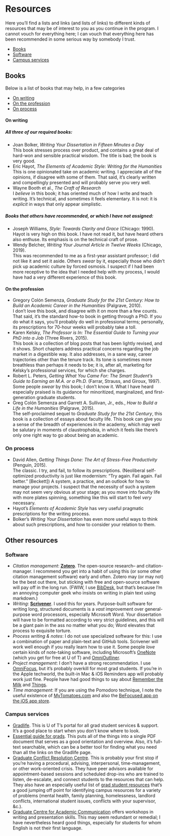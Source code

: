 # Resources
Here you’ll find a lists and links (and lists of links) to different kinds of resources that may be of interest to you as you continue in the program. I cannot vouch for everything here; I can vouch that everything here has been recommended in some serious way by somebody I trust.

* [Books](#Books)
* [Software](#Software)
* [Campus services](#Campus-services)

## Books
Below is a list of books that may help, in a few categories
* [On writing](#On-writing)
* [On the profession](#On-the-profession)
* [On process](#On-process)

#### On writing
##### All three of our required books:
* Joan Bolker, _Writing Your Dissertation in Fifteen Minutes a Day_ <br /> This book stresses process over product, and contains a great deal of hard-won and sensible practical wisdom. The title is bad; the book is very good.
* Eric Hayot, _The Elements of Academic Style: Writing for the Humanities_ <br /> This is one opinionated take on academic writing. I appreciate all of the opinions, if disagree with some of them. That said, it’s clearly written and compellingly presented and will probably serve you very well.
* Wayne Booth et al., _The Craft of Research_ <br /> I _believe_ in this book; it has oriented much of how I write and teach writing. It’s technical, and sometimes it feels elementary. It is not: it is _explicit_ in ways that only appear simplistic.

##### Books that others have recommended, or which I have not assigned:
* Joseph Williams, _Style: Towards Clarity and Grace_ (Chicago: 1990). <br /> Hayot is very high on this book. I have not read it, but have heard others also enthuse. Its emphasis is on the technical craft of prose.
* Wendy Belcher, _Writing Your Journal Article in Twelve Weeks_ (Chicago, 2019). <br /> This was recommended to me as a first-year assistant professor; I did not like it and set it aside. Others _swear_ by it, especially those who didn’t pick up academic culture by forced osmosis. I suspect if I had been more receptive to the idea that I needed help with my process, I would have had a very different experience of this book.

#### On the profession
* Gregory Colón Semenza, _Graduate Study for the 21st Century: How to Build an Academic Career in the Humanities_ (Palgrave, 2010). <br /> I don’t love this book, and disagree with it on more than a few counts. That said, it’s the standard how-to book in getting through a PhD. If you do what it says, you’ll probably do well in professional terms; personally, its prescriptions for 70-hour weeks will probably take a toll.
* Karen Kelsky, _The Professor is In: The Essential Guide to Turning your PhD into a Job_ (Three Rivers, 2015). <br /> This book is a collection of blog posts that has been lightly revised, and it shows. Short chapters address practical concerns regarding the job market in a digestible way. It also addresses, in a sane way, career trajectories other than the tenure track. Its tone is sometimes more breathless than perhaps it needs to be; it is, after all, marketing for Kelsky’s professional services, for which she charges.
* Robert L. Peters, _Getting What You Came For: The Smart Student’s Guide to Earning an M.A. or a Ph.D._ (Farrar, Strauss, and Giroux, 1997). <br /> Some people _swear_ by this book; I don’t know it. What I have heard especially praised is its guidance for minoritized, marginalized, and first-generation graduate students.
* Greg Colón Semenza and Garrett A. Sullivan, Jr., eds., _How to Build a Life in the Humanities_ (Palgrave, 2015). <br /> The self-proclaimed sequel to _Graduate Study for the 21st Century_, this book is a collection of essays about faculty life. This book can give you a sense of the breadth of experiences in the academy, which may well be salutary in moments of claustrophobia, in which it feels like there’s only one right way to go about being an academic.

### On process
* David Allen, _Getting Things Done: The Art of Stress-Free Productivity_ (Penguin, 2015). <br /> The classic. I try, and fail, to follow its prescriptions. (Neoliberal self-optimized productivity is just like modernism: “Try again. Fail again. Fail better.” [Beckett]) A system, a practice, and an outlook for how to manage your projects. I suspect that the necessity of such a system may not seem very obvious at your stage; as you move into faculty life with more plates spinning, something like this will start to feel _very_ necessary.
* Hayot’s _Elements of Academic Style_ has very useful pragmatic prescriptions for the writing process.
* Bolker’s _Writing Your Dissertation_ has even more useful ways to think about such prescriptions, and how to consider your relation to them.

## Other resources
### Software
* _Citation management_: [**Zotero**](https://zotero.org). The open-source research– and citation-manager. I recommend you get into a habit of using this (or some other citation management software) early and often. Zotero may (or may not) be the best out there, but sticking with free and open-source software will pay off in the long run. (FWIW, I use [BibDesk](https://bibdesk.sourceforge.io/), but that’s because I’m an annoying computer geek who insists on writing in plain text using markdown.)
* _Writing_: [**Scrivener**](https://www.literatureandlatte.com/scrivener/overview). I used this for years. Purpose-built software for writing long, structured documents is a _vast_ improvement over general-purpose word processors, especially Microsoft Word. Your dissertation will have to be formatted according to very strict guidelines, and this will be a giant pain in the ass no matter what you do; Word elevates that process to exquisite torture.
* _Process writing & notes_: I do not use specialized software for this: I use a combination of paper and plain-text and GitHub tools. Scrivener will work well enough if you really learn how to use it. Some people _love_ certain kinds of note-taking software, including Microsoft’s [OneNote](https://onenote.com) (which you get for free at U of T) and [OmniOutliner](https://www.omnigroup.com/omnioutliner).
* _Project management_: I don’t have a strong recommendation. I use [OmniFocus](https://www.omnigroup.com/omnifocus), but it’s probably overkill for most grad students. If you’re in the Apple techworld, the built-in Mac & iOS Reminders app will probably work just fine. People have had good things to say about [Remember the Milk](https://www.rememberthemilk.com/) and [Things](https://culturedcode.com/things/).
* _Time management_: If you are using the Pomodoro technique, I note the useful existence of [MyTomatoes.com](http://mytomatoes.com) and also the [BeFocused app on the iOS app store](https://apps.apple.com/us/app/be-focused-focus-timer/id973130201).

### Campus services
* [Gradlife](http://www.sgs.utoronto.ca/gradlife/Pages/default.aspx). This is U of T’s portal for all grad student services & support. It’s a good place to start when you don’t know where to look.
* [Essential guide for grads](http://www.sgs.utoronto.ca/Documents/EssentialGuideforGrads.pdf). This puts all of the things into a single PDF document that serves as a good orientation and overview. Also, it’s full-text searchable, which can be a better tool for finding what you need than all the links on the Gradlife page.
* [Graduate Conflict Resolution Centre](http://gradcrc.utoronto.ca/). This is probably your first stop if you’re having a procedural, advising, interpersonal, time-management, or other work-oriented crisis. They have peer advisors available for appointment-based sessions and scheduled drop-ins who are trained to listen, de-escalate, and connect students to the resources that can help. They also have an especially useful list of [grad student resources](http://gradcrc.utoronto.ca/grad-student-resources/) that’s a good jumping off point for identifying campus resources for a variety of problems (mental health, family planning, homelessness, landlord conflicts, international student issues, conflicts with your supervisor, &c.).
* [Graduate Centre for Academic Communication](http://www.sgs.utoronto.ca/currentstudents/Pages/GCAC-Workshops.aspx) offers workshops in writing and presentation skills. This may seem redundant or remedial; I have nevertheless heard good things, especially for students for whom English is not their first language.
